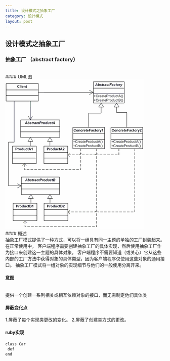 ```yaml
---
title: 设计模式之抽象工厂
category: 设计模式
layout: post
---
```

## 设计模式之抽象工厂

### 抽象工厂 （abstract factory）
<br/>
#### UML图
<img src="/publics/images/blog_images/abstractFactory.png">
<br/>
#### 概述
<br/>
抽象工厂模式提供了一种方式，可以将一组具有同一主题的单独的工厂封装起来。在正常使用中，
客户端程序需要创建抽象工厂的具体实现，然后使用抽象工厂作为接口来创建这一主题的具体对象。
客户端程序不需要知道（或关心）它从这些内部的工厂方法中获得对象的具体类型，因为客户端程序仅使用这些对象的通用接口。
抽象工厂模式将一组对象的实现细节与他们的一般使用分离开来。

#### 意图
<br/>
提供一个创建一系列相关或相互依赖对象的接口，而无需制定他们具体类

#### 屏蔽变化点

1.屏蔽了每个实现类更改的变化。
2.屏蔽了创建类方式的更改。

#### ruby实现

    class Car
     def
    end

